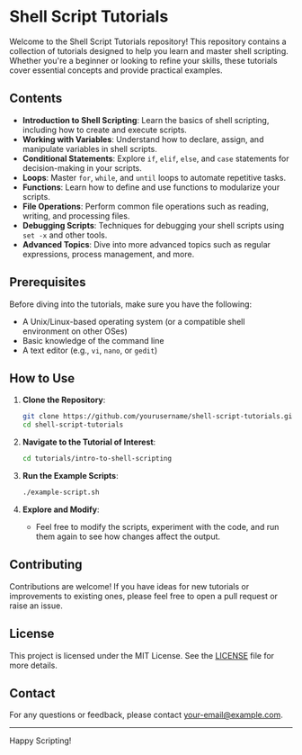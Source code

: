 # Shell Script Tutorials

Welcome to the Shell Script Tutorials repository! This repository contains a collection of tutorials designed to help you learn and master shell scripting. Whether you're a beginner or looking to refine your skills, these tutorials cover essential concepts and provide practical examples.

## Contents

- **Introduction to Shell Scripting**: Learn the basics of shell scripting, including how to create and execute scripts.
- **Working with Variables**: Understand how to declare, assign, and manipulate variables in shell scripts.
- **Conditional Statements**: Explore `if`, `elif`, `else`, and `case` statements for decision-making in your scripts.
- **Loops**: Master `for`, `while`, and `until` loops to automate repetitive tasks.
- **Functions**: Learn how to define and use functions to modularize your scripts.
- **File Operations**: Perform common file operations such as reading, writing, and processing files.
- **Debugging Scripts**: Techniques for debugging your shell scripts using `set -x` and other tools.
- **Advanced Topics**: Dive into more advanced topics such as regular expressions, process management, and more.

## Prerequisites

Before diving into the tutorials, make sure you have the following:

- A Unix/Linux-based operating system (or a compatible shell environment on other OSes)
- Basic knowledge of the command line
- A text editor (e.g., `vi`, `nano`, or `gedit`)

## How to Use

1. **Clone the Repository**:
    ```bash
    git clone https://github.com/yourusername/shell-script-tutorials.git
    cd shell-script-tutorials
    ```

2. **Navigate to the Tutorial of Interest**:
    ```bash
    cd tutorials/intro-to-shell-scripting
    ```

3. **Run the Example Scripts**:
    ```bash
    ./example-script.sh
    ```

4. **Explore and Modify**:
    - Feel free to modify the scripts, experiment with the code, and run them again to see how changes affect the output.

## Contributing

Contributions are welcome! If you have ideas for new tutorials or improvements to existing ones, please feel free to open a pull request or raise an issue.

## License

This project is licensed under the MIT License. See the [LICENSE](LICENSE) file for more details.

## Contact

For any questions or feedback, please contact [your-email@example.com](mailto:your-email@example.com).

---

Happy Scripting!


